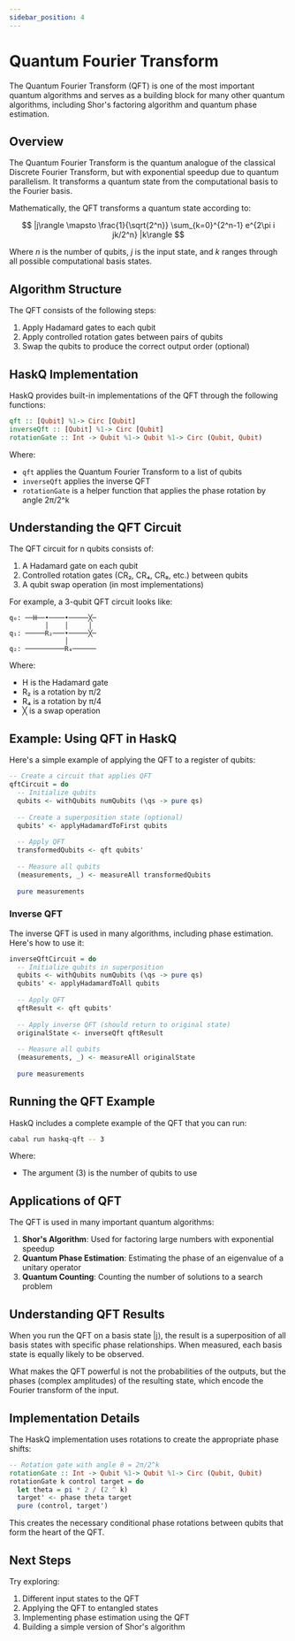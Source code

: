 ```yaml
---
sidebar_position: 4
---
```


# Quantum Fourier Transform

The Quantum Fourier Transform (QFT) is one of the most important quantum algorithms and serves as a building block for many other quantum algorithms, including Shor's factoring algorithm and quantum phase estimation.

## Overview

The Quantum Fourier Transform is the quantum analogue of the classical Discrete Fourier Transform, but with exponential speedup due to quantum parallelism. It transforms a quantum state from the computational basis to the Fourier basis.

Mathematically, the QFT transforms a quantum state according to:

$$
|j\rangle \mapsto \frac{1}{\sqrt{2^n}} \sum_{k=0}^{2^n-1} e^{2\pi i jk/2^n} |k\rangle
$$

Where $n$ is the number of qubits, $j$ is the input state, and $k$ ranges through all possible computational basis states.

## Algorithm Structure

The QFT consists of the following steps:

1. Apply Hadamard gates to each qubit
2. Apply controlled rotation gates between pairs of qubits
3. Swap the qubits to produce the correct output order (optional)

## HaskQ Implementation

HaskQ provides built-in implementations of the QFT through the following functions:

```haskell
qft :: [Qubit] %1-> Circ [Qubit]
inverseQft :: [Qubit] %1-> Circ [Qubit]
rotationGate :: Int -> Qubit %1-> Qubit %1-> Circ (Qubit, Qubit)
```

Where:
- `qft` applies the Quantum Fourier Transform to a list of qubits
- `inverseQft` applies the inverse QFT
- `rotationGate` is a helper function that applies the phase rotation by angle 2π/2^k

## Understanding the QFT Circuit

The QFT circuit for n qubits consists of:

1. A Hadamard gate on each qubit
2. Controlled rotation gates (CR₂, CR₄, CR₈, etc.) between qubits
3. A qubit swap operation (in most implementations)

For example, a 3-qubit QFT circuit looks like:

```
q₀: ──H──•────•─────╳─
         │    │     │ 
q₁: ─────R₂───•─────╳─
              │       
q₂: ──────────R₄──────
```

Where:
- H is the Hadamard gate
- R₂ is a rotation by π/2
- R₄ is a rotation by π/4
- ╳ is a swap operation

## Example: Using QFT in HaskQ

Here's a simple example of applying the QFT to a register of qubits:

```haskell
-- Create a circuit that applies QFT
qftCircuit = do
  -- Initialize qubits
  qubits <- withQubits numQubits (\qs -> pure qs)
  
  -- Create a superposition state (optional)
  qubits' <- applyHadamardToFirst qubits
  
  -- Apply QFT
  transformedQubits <- qft qubits'
  
  -- Measure all qubits
  (measurements, _) <- measureAll transformedQubits
  
  pure measurements
```

### Inverse QFT

The inverse QFT is used in many algorithms, including phase estimation. Here's how to use it:

```haskell
inverseQftCircuit = do
  -- Initialize qubits in superposition
  qubits <- withQubits numQubits (\qs -> pure qs)
  qubits' <- applyHadamardToAll qubits
  
  -- Apply QFT
  qftResult <- qft qubits'
  
  -- Apply inverse QFT (should return to original state)
  originalState <- inverseQft qftResult
  
  -- Measure all qubits
  (measurements, _) <- measureAll originalState
  
  pure measurements
```

## Running the QFT Example

HaskQ includes a complete example of the QFT that you can run:

```bash
cabal run haskq-qft -- 3
```

Where:
- The argument (3) is the number of qubits to use

## Applications of QFT

The QFT is used in many important quantum algorithms:

1. **Shor's Algorithm**: Used for factoring large numbers with exponential speedup
2. **Quantum Phase Estimation**: Estimating the phase of an eigenvalue of a unitary operator
3. **Quantum Counting**: Counting the number of solutions to a search problem

## Understanding QFT Results

When you run the QFT on a basis state |j⟩, the result is a superposition of all basis states with specific phase relationships. When measured, each basis state is equally likely to be observed.

What makes the QFT powerful is not the probabilities of the outputs, but the phases (complex amplitudes) of the resulting state, which encode the Fourier transform of the input.

## Implementation Details

The HaskQ implementation uses rotations to create the appropriate phase shifts:

```haskell
-- Rotation gate with angle θ = 2π/2^k
rotationGate :: Int -> Qubit %1-> Qubit %1-> Circ (Qubit, Qubit)
rotationGate k control target = do
  let theta = pi * 2 / (2 ^ k)
  target' <- phase theta target
  pure (control, target')
```

This creates the necessary conditional phase rotations between qubits that form the heart of the QFT.

## Next Steps

Try exploring:
1. Different input states to the QFT
2. Applying the QFT to entangled states
3. Implementing phase estimation using the QFT
4. Building a simple version of Shor's algorithm 